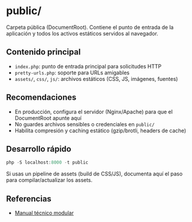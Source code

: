 
# public/

Carpeta pública (DocumentRoot). Contiene el punto de entrada de la aplicación y todos los activos estáticos servidos al navegador.

## Contenido principal

- `index.php`: punto de entrada principal para solicitudes HTTP
- `pretty-urls.php`: soporte para URLs amigables
- `assets/`, `css/`, `js/`: archivos estáticos (CSS, JS, imágenes, fuentes)

## Recomendaciones

- En producción, configura el servidor (Nginx/Apache) para que el DocumentRoot apunte aquí
- No guardes archivos sensibles o credenciales en `public/`
- Habilita compresión y caching estático (gzip/brotli, headers de cache)

## Desarrollo rápido

```powershell
php -S localhost:8000 -t public
```

Si usas un pipeline de assets (build de CSS/JS), documenta aquí el paso para compilar/actualizar los assets.

## Referencias

- [Manual técnico modular](../docs/INDEX.md)
